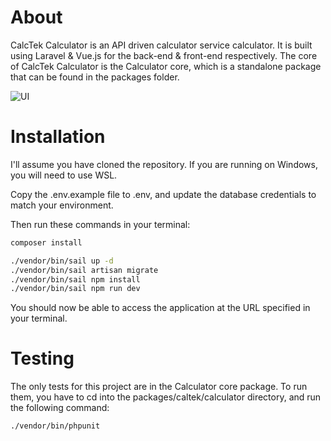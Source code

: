 # About
CalcTek Calculator is an API driven calculator service calculator. It is built using Laravel & Vue.js for the back-end & front-end respectively.
The core of CalcTek Calculator is the Calculator core, which is a standalone package that can be found in the packages folder.

![UI](https://catmemes.zip/DjaQmj)
# Installation
I'll assume you have cloned the repository. If you are running on Windows, you will need to use WSL.

Copy the .env.example file to .env, and update the database credentials to match your environment.

Then run these commands in your terminal:
```bash
composer install

./vendor/bin/sail up -d
./vendor/bin/sail artisan migrate
./vendor/bin/sail npm install
./vendor/bin/sail npm run dev
```

You should now be able to access the application at the URL specified in your terminal.

# Testing
The only tests for this project are in the Calculator core package. To run them, you have to cd into the packages/caltek/calculator directory, and run the following command:
```bash
./vendor/bin/phpunit
```
